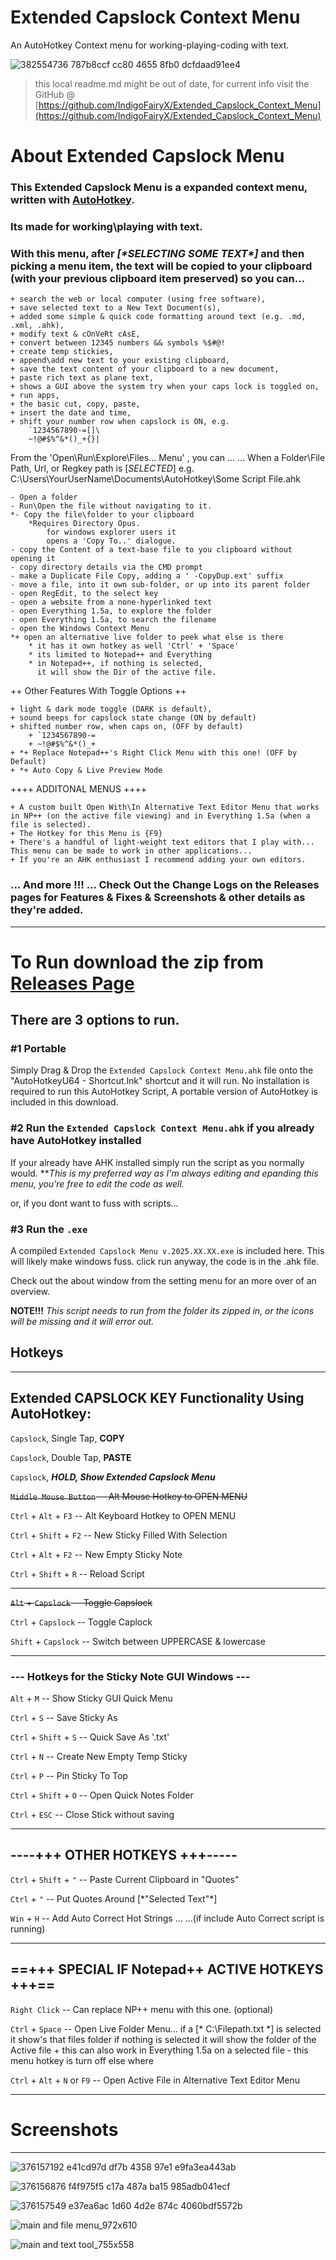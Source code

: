 
# Extended Capslock Context Menu

An AutoHotkey Context menu for working-playing-coding with text.


![382554736 787b8ccf cc80 4655 8fb0 dcfdaad91ee4](Screenshots/382554736-787b8ccf-cc80-4655-8fb0-dcfdaad91ee4.png)


> this local readme.md might be out of date, for current info visit the GitHub @ [https://github.com/IndigoFairyX/Extended_Capslock_Context_Menu](https://github.com/IndigoFairyX/Extended_Capslock_Context_Menu)

# About Extended Capslock Menu

### This Extended Capslock Menu is a expanded context menu, written with [AutoHotkey](https://www.autohotkey.com).
### Its made for working\playing with text.
### With this menu, after *[\*SELECTING SOME TEXT\*]* and then picking a menu item, the text will be copied to your clipboard (with your previous clipboard item preserved) so you can...

	+ search the web or local computer (using free software),
	+ save selected text to a New Text Document(s),
	+ added some simple & quick code formatting around text (e.g. .md, .xml, .ahk),
	+ modify text & cOnVeRt cAsE,
 	+ convert between 12345 numbers && symbols %$#@!
	+ create temp stickies,
	+ append\add new text to your existing clipboard,
	+ save the text content of your clipboard to a new document,
	+ paste rich text as plane text,
	+ shows a GUI above the system try when your caps lock is toggled on,
	+ run apps,
	+ the basic cut, copy, paste,
	+ insert the date and time,
	+ shift your number row when capslock is ON, e.g.
		`1234567890-=[]\
		~!@#$%^&*()_+{}|


From the 'Open\Run\Explore\Files...  Menu' , you can ...
... When a Folder\File Path, Url, or Regkey path is [*SELECTED*]
e.g. C:\Users\YourUserName\Documents\AutoHotkey\Some Script File.ahk

	- Open a folder
	- Run\Open the file without navigating to it.
	*- Copy the file\folder to your clipboard
		*Requires Directory Opus.
			for windows explorer users it
			opens a 'Copy To..' dialogue.
	- copy the Content of a text-base file to you clipboard without opening it
	- copy directory details via the CMD prompt
	- make a Duplicate File Copy, adding a ' -CopyDup.ext' suffix
	- move a file, into it own sub-folder, or up into its parent folder
	- open RegEdit, to the select key
	- open a website from a none-hyperlinked text
	- open Everything 1.5a, to explore the folder
	- open Everything 1.5a, to search the filename
	- open the Windows Context Menu
	*+ open an alternative live folder to peek what else is there
		* it has it own hotkey as well 'Ctrl' + 'Space'
		* its limited to Notepad++ and Everything
		* in Notepad++, if nothing is selected,
		  it will show the Dir of the active file.

++ Other Features With Toggle Options ++

	+ light & dark mode toggle (DARK is default),
	+ sound beeps for capslock state change (ON by default)
	+ shifted number row, when caps on, (OFF by default)
		+ `1234567890-=
		+ ~!@#$%^&*()_+
	+ *+ Replace Notepad++'s Right Click Menu with this one! (OFF by Default)
	+ *+ Auto Copy & Live Preview Mode

++++ ADDITONAL MENUS ++++

	+ A custom built Open With\In Alternative Text Editor Menu that works in NP++ (on the active file viewing) and in Everything 1.5a (when a file is selected).
	+ The Hotkey for this Menu is {F9}
	+ There's a handful of light-weight text editors that I play with... This menu can be made to work in other applications...
	+ If you're an AHK enthusiast I recommend adding your own editors.


### ... And more !!! ... Check Out the Change Logs on the Releases pages for Features & Fixes & Screenshots & other details as they're added.

***

# To Run download the zip from [Releases Page](https://github.com/indigofairyx/Extended_Capslock_Context_Menu/releases)

## There are 3 options to run.

### \#1 Portable 
Simply Drag & Drop the `Extended Capslock Context Menu.ahk` file onto the "AutoHotkeyU64 - Shortcut.lnk" shortcut and it will run.
No installation is required to run this AutoHotkey Script, A portable version of AutoHotkey is included in this download.

### \#2 Run the `Extended Capslock Context Menu.ahk` if you already have AutoHotkey installed
If your already have AHK installed simply run the script as you normally would. \*\**This is my preferred way as I'm always editing and epanding this menu, you're free to edit the code as well.*

or, if you dont want to fuss with scripts...

### \#3 Run the `.exe`
A compiled `Extended Capslock Menu v.2025.XX.XX.exe` is included here. This will likely make windows fuss. click run anyway, the code is in the .ahk file.

Check out the about window from the setting menu for an more over of an overview.


**NOTE!!!** *This script needs to run from the folder its zipped in, or the icons will be missing and it will error out.*




## Hotkeys
***



## Extended CAPSLOCK KEY Functionality Using AutoHotkey:

`Capslock`, Single Tap, **COPY**

`Capslock`, Double Tap, **PASTE**

`Capslock`, ***HOLD, Show Extended Capslock Menu***

~~`Middle Mouse Button` -- Alt Mouse Hotkey to OPEN MENU~~

`Ctrl` + `Alt` + `F3` -- Alt Keyboard Hotkey to OPEN MENU

`Ctrl` + `Shift` + `F2` -- New Sticky Filled With Selection
  
`Ctrl` + `Alt` + `F2` -- New Empty Sticky Note
  
`Ctrl` + `Shift` + `R` -- Reload Script
  
--------------------------------------------------

~~`Alt` + `Capslock` -- Toggle Capslock~~

`Ctrl` + `Capslock` -- Toggle Caplock

`Shift` + `Capslock` -- Switch between UPPERCASE & lowercase

--------------------------------------------------

### --- Hotkeys for the Sticky Note GUI Windows ---

`Alt` + `M` -- Show Sticky GUI Quick Menu

`Ctrl` + `S` -- Save Sticky As

`Ctrl` + `Shift` + `S` -- Quick Save As '.txt'

`Ctrl` + `N` -- Create New Empty Temp Sticky

`Ctrl` + `P` -- Pin Sticky To Top

`Ctrl` + `Shift` + `O` -- Open Quick Notes Folder

`Ctrl` + `ESC` -- Close Stick without saving

**************************************************

## ----+++ OTHER HOTKEYS +++-----

`Ctrl` + `Shift` + `"` -- Paste Current Clipboard in "Quotes"

`Ctrl` + `"` -- Put Quotes Around \[\*"Selected Text"\*]
 
`Win` + `H` -- Add Auto Correct Hot Strings ...
		 ...(if include Auto Correct script is running)
		 
--------------------------------------------------

## ==+++ SPECIAL IF Notepad++ ACTIVE HOTKEYS +++==

`Right Click` -- Can replace NP++ menu with this one. (optional)

`Ctrl` + `Space` -- Open Live Folder Menu...
	if a \[* C:\Filepath.txt \*] is selected it show's that files folder
	if nothing is selected it will show the folder of the Active file
	+ this can also work in Everything 1.5a on a selected file
	- this menu hotkey is turn off else where
 
`Ctrl` + `Alt` + `N` or `F9` -- Open Active File in Alternative Text Editor Menu

***


# Screenshots
***


![376157192 e41cd97d df7b 4358 97e1 e9fa3ea443ab](Screenshots/376157192-e41cd97d-df7b-4358-97e1-e9fa3ea443ab.png)



![376156876 f4f975f5 c17a 487a ba15 985adb041ecf](Screenshots/376156876-f4f975f5-c17a-487a-ba15-985adb041ecf.png)




![376157549 e37ea6ac 1d60 4d2e 874c 4060bdf5572b](Screenshots/376157549-e37ea6ac-1d60-4d2e-874c-4060bdf5572b.png)



![main and file menu_972x610](Screenshots/main%20and%20file%20menu_972x610.png)


![main and text tool_755x558](Screenshots/main%20and%20text%20tool_755x558.png)



